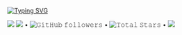 [![Typing SVG](https://readme-typing-svg.herokuapp.com?font=Architects+Daughter&color=7AF79A&size=20&lines=Hey!+It's+Mouhamed!;I'm+a+Full-Stack+Developer+Student...;And+I'm+a+proud+Senegalese+🇸🇳)](https://git.io/typing-svg)

![](https://github.com/halfrost/halfrost/blob/master/icons/header_.png)
  <a href="https://user-badge.committers.top/india_private/metazo"><img src="https://user-badge.committers.top/india_private/metazo.svg"></a> •
  <img alt="𝙶𝚒𝚝𝙷𝚞𝚋 𝚏𝚘𝚕𝚕𝚘𝚠𝚎𝚛𝚜" src="https://img.shields.io/github/followers/metazo?label=Followers&style=social"> •
  <img src="https://img.shields.io/github/stars/metazo?label=Stars" alt="𝚃𝚘𝚝𝚊𝚕 𝚂𝚝𝚊𝚛𝚜"> •
  <a href="https://github.com/sponsors/metazo"><img src="https://img.shields.io/static/v1?label=Sponsor&message=%E2%9D%A4&logo=GitHub&color=%23fe8e86"/></a>
